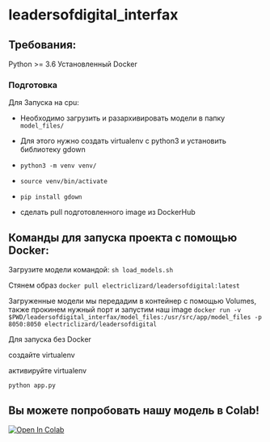 # leadersofdigital_interfax


## Требования:
Python >= 3.6
Установленный Docker

### Подготовка
Для Запуска на cpu:
- Необходимо загрузить и разархивировать модели в папку `model_files/`
- Для этого нужно создать virtualenv с python3 и установить библиотеку gdown

- `python3 -m venv venv/`
- `source venv/bin/activate`
- `pip install gdown`
- сделать pull подготовленного image из DockerHub

## Команды для запуска проекта с помощью Docker:
Загрузите модели командой:
```sh load_models.sh```

Стянем образ
```docker pull electriclizard/leadersofdigital:latest```

Загруженные модели мы передадим в контейнер с помощью Volumes, также прокинем нужный порт и запустим наш image
```docker run -v $PWD/leadersofdigital_interfax/model_files:/usr/src/app/model_files -p 8050:8050 electriclizard/leadersofdigital```

Для запуска без Docker

создайте virtualenv

активируйте virtualenv

```python app.py```

## Вы можете попробовать нашу модель в Colab!

[![Open In Colab](https://colab.research.google.com/assets/colab-badge.svg)](https://colab.research.google.com/drive/11_pCGa3fbgoGIKCq2LfzBOWiE4BfcRHX?usp=sharing)

